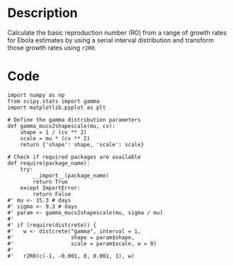 # Description
Calculate the basic reproduction number (R0) from a range of growth rates for Ebola estimates by using a serial interval distribution and transform those growth rates using `r2R0`.

# Code
```
import numpy as np
from scipy.stats import gamma
import matplotlib.pyplot as plt

# Define the gamma distribution parameters
def gamma_mucv2shapescale(mu, cv):
    shape = 1 / (cv ** 2)
    scale = mu * (cv ** 2)
    return {'shape': shape, 'scale': scale}

# Check if required packages are available
def require(package_name):
    try:
        __import__(package_name)
        return True
    except ImportError:
        return False
#' mu <- 15.3 # days
#' sigma <- 9.3 # days
#' param <- gamma_mucv2shapescale(mu, sigma / mu)
#'
#' if (require(distcrete)) {
#'   w <- distcrete("gamma", interval = 1,
#'                  shape = param$shape,
#'                  scale = param$scale, w = 0)
#'
#'   r2R0(c(-1, -0.001, 0, 0.001, 1), w)

```